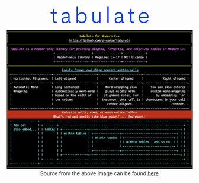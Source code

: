 <p align="center">
  <img height="50" src="img/logo.jpg"/>  
</p>

<p align="center">
  <img src="img/demo.png"/>  
  Source from the above image can be found
  <a href="https://github.com/p-ranav/tabulate/blob/master/samples/summary.cpp">
    here
  </a>
</p>
